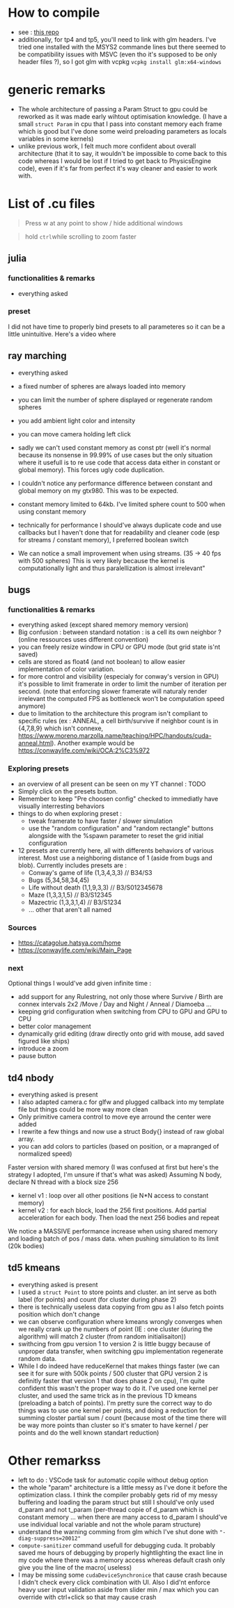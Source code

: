 # How to compile

- see : [this repo](https://github.com/Sixelayo/CY_Visual_GPU)
- additionally, for  tp4 and tp5, you'll need to link with glm headers. I've tried one installed with the MSYS2 commande lines but there seemed to be compatibility issues with MSVC (even tho it's supposed to be only header files ?), so I got glm with vcpkg `vcpkg install glm:x64-windows`

# generic remarks

- The whole architecture of passing a Param Struct to gpu could be reworked as it was made early wihtout optimisation knowledge. (I have a small `struct Param` in cpu that I pass into constant memory each frame which is good but I've done some weird preloading parameters as locals variables in some kernels)
- unlike previous work, I felt much more confident about overall architecture (that it to say, it wouldn't be impossible to come back to this code whereas I would be lost if I tried to get back to PhysicsEngine code), even if it's far from perfect it's way cleaner and easier to work with.


# List of .cu files

> Press w at any point to show / hide additional windows

> hold `ctrl`while scrolling to zoom faster

## julia

### functionalities & remarks

- everything asked

### preset

I did not have time to properly bind presets to all parameteres so it can be a little unintuitive. Here's a video where 


## ray marching

- everything asked
- a fixed number of spheres are always loaded into memory
- you can limit the number of sphere displayed or regenerate random spheres
- you add ambient light color and intensity
- you can move camera holding left click

- sadly we can't used constant memory as const ptr (well it's normal because its nonsense in 99.99% of use cases but the only situation where it usefull is to re use code that access data either in constant or global memory). This forces ugly code duplication.
- I couldn't notice any performance difference between constant and global memory  on my gtx980. This was to be expected.
- constant memory limited to 64kb. I've limited sphere count to 500 when using constant memory
- technically for performance I should've always duplicate code and use callbacks but I haven't done that for readability and cleaner code (esp for streams / constant memory), I preferred boolean switch
- We can notice a small improvement when using streams. (35 -> 40 fps with 500 spheres) This is very likely because the kernel is computationally light and thus paralellization is almost irrelevant"


## bugs 

### functionalities & remarks

- everything asked (except shared memory memory version)
- Big confusion : between standard notation : is a cell its own neighbor ? (online ressources uses different convention)
- you can freely resize window in CPU or GPU mode (but grid state is'nt saved)
- cells are stored as float4 (and not boolean) to allow easier implementation of color variation.
- for more control and visibility (especialy for conway's version in GPU) it's possible to limit framerate in order to limit the number of iteration per second. (note that enforcing slower framerate will naturaly render irrelevant the computed FPS as bottleneck won't be computation speed anymore)
- due to limitation to the architecture this program isn't compliant to specific rules (ex : ANNEAL, a cell birth/survive if neighbor count is in {4,7,8,9} which isn't connexe, https://www.moreno.marzolla.name/teaching/HPC/handouts/cuda-anneal.html). Another example would be https://conwaylife.com/wiki/OCA:2%C3%972

### Exploring presets

- an overview of all present can be seen on my YT channel : TODO
- Simply click on the presets button. 
- Remember to keep "Pre choosen config" checked to immediatly have visually interresting behaviors
- things to do when exploring preset :
    - tweak framerate to have faster / slower simulation
    - use the "random configuration" and "random rectangle" buttons alongside with the %spawn parameter to reset the grid initial configuration
- 12 presets are currently here, all with differents behaviors of various interest. Most use a neighboring distance of 1 (aside from bugs and blob). Currently includes presets are :
    - Conway's game of life (1,3,4,3,3)  // B34/S3
    - Bugs (5,34,58,34,45)
    - Life without death (1,1,9,3,3) // B3/S012345678
    - Maze (1,3,3,1,5) // B3/S12345
    - Mazectric (1,3,3,1,4) // B3/S1234
    - ... other that aren't all named

### Sources 

- https://catagolue.hatsya.com/home 
- https://conwaylife.com/wiki/Main_Page


### next

Optional things I would've add given infinite time :
- add support for any Rulestring, not only those where Survive / Birth are connex intervals 2x2 /Move / Day and Night / Anneal / Diamoeba ...
- keeping grid configuration when switching from CPU to GPU and GPU to CPU
- better color management
- dynamically grid editing (draw directly onto grid with mouse, add saved figured like ships)
- introduce a zoom
- pause button


## td4 nbody

- everything asked is present
- I also adapted camera.c for glfw and plugged callback into my template file but things could be more way more clean
- Only primitive camera control to move eye arround the center were added
- I rewrite a few things and now use a struct Body{} instead of raw global array.
- you can add colors to particles (based on position, or a mapranged of normalized speed)

Faster version with shared memory (I was confused at first but here's the strategy I adopted, I'm unsure if that's what was asked)
Assuming N body, declare N thread with a block size 256
- kernel v1 : loop over all other positions (ie N\*N access to constant memory)
- kernel v2 : for each block, load the 256 first positions. Add partial acceleration for each body. Then load the next 256 bodies and repeat

We notice a MASSIVE performance increase when using shared memory and loading batch of pos / mass data. when pushing simulation to its limit (20k bodies)

## td5 kmeans

- everything asked is present
- I used a `struct Point` to store points and cluster. an int serve as both label (for points) and count (for cluster during phase 2)
- there is technically useless data copying from gpu as I also fetch points position which don't change
- we can observe configuration where kmeans wrongly converges when we really crank up the numbers of point (IE : one cluster (during the algorithm) will match 2 cluster (from random initialisaiton))
- swithcing from gpu version 1 to version 2 is little buggy because of unproper data transfer, when switching gpu implementation regenerate random data.
- While I do indeed have reduceKernel that makes things faster (we can see it for sure with 500k points / 500 cluster that GPU version 2 is definitly faster that version 1 that does phase 2 on cpu), I'm quite confident this wasn't the proper way to do it. I've used one kernel per cluster, and used the same trick as in the previous TD kmeans (preloading a batch of points). I'm pretty sure the correct way to do things was to use one kernel per points, and doing a reduction for summing closter partial sum / count (because most of the time there will be way more points than cluster so it's smater to have kernel / per points and do the well known standart reduction)


# Other remarkss

- left to do : VSCode task for automatic copile without debug option
- the whole "param" architecture is a little messy as I've done it before the optimization class. I think the compiler probably gets rid of my messy buffering and loading the param struct but still I should've only used d_param and not t_param (per-thread copie of d_param which is constant memory ... when there are many access to d_param I should've use individual local variable and not the whole param structure)
- understand the warning comming from glm which I've shut done with `"-diag-suppress=20012"`
- `compute-sanitizer` command usefull for debugging cuda. It probably saved me hours of debugging by properly hightlighting the exact line in my code where there was a memory access whereas default crash only give you the line of the macro( useless)
- I may be missing some `cudaDeviceSynchronice` that cause crash because I didn't check every click combination with UI. Also I did'nt enforce heavy user input validation aside from slider min / max which you can override with ctrl+click so that may cause crash